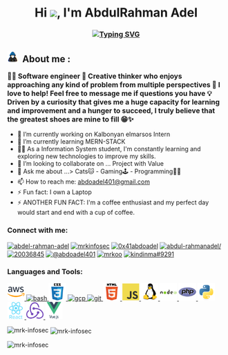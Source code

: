 <h1 align="center">Hi <img src="https://raw.githubusercontent.com/MartinHeinz/MartinHeinz/master/wave.gif" width="30px">, I'm AbdulRahman Adel </h1>
<h3 align="center"> 
<a href="https://git.io/typing-svg"><img src="https://readme-typing-svg.demolab.com?font=Fira+Code&weight=700&pause=1000&color=4982F7&width=435&lines=I'm+Junior+Software+Engineer+%F0%9F%A7%91%E2%80%8D%F0%9F%92%BB;Always+Learning+New+Things+%F0%9F%90%B1;I%E2%9D%A4%EF%B8%8F+Coffee+%E2%98%95%EF%B8%8F" alt="Typing SVG" /></a>
</h3>

## <img src ="https://github.com/0xAbdulKhalid/0xAbdulKhalid/raw/main/assets/mdImages/about_me.gif" width=25px> &nbsp;About me :
<p Style="font-size:16px; font-weight:bold; ">
👨‍💻 Software engineer 
🧠 Creative thinker who enjoys approaching any kind of problem from multiple perspectives
🤝 I love to help! Feel free to message me if questions you have
💡 Driven by a curiosity that gives me a huge capacity for learning and improvement and a hunger to succeed, I truly believe that the greatest shoes are mine to fill 😁✨
</p>

- 🔭 I’m currently working on Kalbonyan elmarsos Intern
- 🌱 I’m currently learning MERN-STACK
- 👨‍💻 As a Information System student, I'm constantly learning and exploring new technologies to improve my skills.
- 👯 I’m looking to collaborate on ... Project with Value
- 💬 Ask me about ...> Cats🐱 - Gaming🕹️ - Programming👨‍💻 
- 📫 How to reach me: abdoadel401@gmail.com
- ⚡ Fun fact: I own a Laptop 
- ⚡ ANOTHER FUN FACT: I'm a coffee enthusiast and my perfect day would start and end with a cup of coffee.

<!-- ![HTML](https://img.shields.io/badge/HTML5-E34F26?style=for-the-badge&logo=html5&logoColor=white)&nbsp;
![CSS](https://img.shields.io/badge/CSS3-1572B6?style=for-the-badge&logo=css3&logoColor=white)&nbsp;
![JavaScript](https://img.shields.io/badge/JavaScript-323330?style=for-the-badge&logo=javascript&logoColor=F7DF1E)&nbsp;
![Python](https://img.shields.io/badge/Python-FFD43B?style=for-the-badge&logo=python&logoColor=blue)&nbsp;<br>
![PHP](https://img.shields.io/badge/PHP-777BB4?style=for-the-badge&logo=php&logoColor=white)&nbsp;
![Git](https://img.shields.io/badge/GIT-E44C30?style=for-the-badge&logo=git&logoColor=white)&nbsp;
![GitHub](https://img.shields.io/badge/GitHub-100000?style=for-the-badge&logo=github&logoColor=white)&nbsp;<br>
![Visual Studio Code](https://img.shields.io/badge/VSCode-0078D4?style=for-the-badge&logo=visual%20studio%20code&logoColor=white)&nbsp;
<a href="https://www.java.com" target="_blank"> <img src="https://raw.githubusercontent.com/devicons/devicon/master/icons/java/java-original-wordmark.svg" alt="java" width="40" height="40"/></a> -->
<h3 align="left">Connect with me:</h3>
<p align="left">
<a href="https://codepen.io/abdel-rahman-adel" target="blank"><img align="center" src="https://raw.githubusercontent.com/rahuldkjain/github-profile-readme-generator/master/src/images/icons/Social/codepen.svg" alt="abdel-rahman-adel" height="30" width="40" /></a>
<a href="https://dev.to/mrkinfosec" target="blank"><img align="center" src="https://raw.githubusercontent.com/rahuldkjain/github-profile-readme-generator/master/src/images/icons/Social/devto.svg" alt="mrkinfosec" height="30" width="40" /></a>
<a href="https://twitter.com/0x41abdoadel" target="blank"><img align="center" src="https://raw.githubusercontent.com/rahuldkjain/github-profile-readme-generator/master/src/images/icons/Social/twitter.svg" alt="0x41abdoadel" height="30" width="40" /></a>
<a href="https://linkedin.com/in/abdul-rahmanadel/" target="blank"><img align="center" src="https://raw.githubusercontent.com/rahuldkjain/github-profile-readme-generator/master/src/images/icons/Social/linked-in-alt.svg" alt="abdul-rahmanadel/" height="30" width="40" /></a>
<a href="https://stackoverflow.com/users/20036845" target="blank"><img align="center" src="https://raw.githubusercontent.com/rahuldkjain/github-profile-readme-generator/master/src/images/icons/Social/stack-overflow.svg" alt="20036845" height="30" width="40" /></a>
<a href="https://medium.com/@abdoadel401" target="blank"><img align="center" src="https://raw.githubusercontent.com/rahuldkjain/github-profile-readme-generator/master/src/images/icons/Social/medium.svg" alt="@abdoadel401" height="30" width="40" /></a>
<a href="https://codeforces.com/profile/mrkoo" target="blank"><img align="center" src="https://raw.githubusercontent.com/rahuldkjain/github-profile-readme-generator/master/src/images/icons/Social/codeforces.svg" alt="mrkoo" height="30" width="40" /></a>
<a href="https://discord.gg/kindinma#9291" target="blank"><img align="center" src="https://raw.githubusercontent.com/rahuldkjain/github-profile-readme-generator/master/src/images/icons/Social/discord.svg" alt="kindinma#9291" height="30" width="40" /></a>
</p>

<h3 align="left">Languages and Tools:</h3>
<p align="left"> <a href="https://aws.amazon.com" target="_blank" rel="noreferrer"> <img src="https://raw.githubusercontent.com/devicons/devicon/master/icons/amazonwebservices/amazonwebservices-original-wordmark.svg" alt="aws" width="40" height="40"/> </a> <a href="https://www.gnu.org/software/bash/" target="_blank" rel="noreferrer"> <img src="https://www.vectorlogo.zone/logos/gnu_bash/gnu_bash-icon.svg" alt="bash" width="40" height="40"/> </a> <a href="https://www.w3schools.com/css/" target="_blank" rel="noreferrer"> <img src="https://raw.githubusercontent.com/devicons/devicon/master/icons/css3/css3-original-wordmark.svg" alt="css3" width="40" height="40"/> </a> <a href="https://cloud.google.com" target="_blank" rel="noreferrer"> <img src="https://www.vectorlogo.zone/logos/google_cloud/google_cloud-icon.svg" alt="gcp" width="40" height="40"/> </a> <a href="https://git-scm.com/" target="_blank" rel="noreferrer"> <img src="https://www.vectorlogo.zone/logos/git-scm/git-scm-icon.svg" alt="git" width="40" height="40"/> </a> <a href="https://www.w3.org/html/" target="_blank" rel="noreferrer"> <img src="https://raw.githubusercontent.com/devicons/devicon/master/icons/html5/html5-original-wordmark.svg" alt="html5" width="40" height="40"/> </a> <a href="https://developer.mozilla.org/en-US/docs/Web/JavaScript" target="_blank" rel="noreferrer"> <img src="https://raw.githubusercontent.com/devicons/devicon/master/icons/javascript/javascript-original.svg" alt="javascript" width="40" height="40"/> </a> <a href="https://www.linux.org/" target="_blank" rel="noreferrer"> <img src="https://raw.githubusercontent.com/devicons/devicon/master/icons/linux/linux-original.svg" alt="linux" width="40" height="40"/> </a> <a href="https://nodejs.org" target="_blank" rel="noreferrer"> <img src="https://raw.githubusercontent.com/devicons/devicon/master/icons/nodejs/nodejs-original-wordmark.svg" alt="nodejs" width="40" height="40"/> </a> <a href="https://www.php.net" target="_blank" rel="noreferrer"> <img src="https://raw.githubusercontent.com/devicons/devicon/master/icons/php/php-original.svg" alt="php" width="40" height="40"/> </a> <a href="https://www.python.org" target="_blank" rel="noreferrer"> <img src="https://raw.githubusercontent.com/devicons/devicon/master/icons/python/python-original.svg" alt="python" width="40" height="40"/> </a> <a href="https://reactjs.org/" target="_blank" rel="noreferrer"> <img src="https://raw.githubusercontent.com/devicons/devicon/master/icons/react/react-original-wordmark.svg" alt="react" width="40" height="40"/> </a> <a href="https://redux.js.org" target="_blank" rel="noreferrer"> <img src="https://raw.githubusercontent.com/devicons/devicon/master/icons/redux/redux-original.svg" alt="redux" width="40" height="40"/> </a> <a href="https://vuejs.org/" target="_blank" rel="noreferrer"> <img src="https://raw.githubusercontent.com/devicons/devicon/master/icons/vuejs/vuejs-original-wordmark.svg" alt="vuejs" width="40" height="40"/> </a> </p>

<p><img align="left" src="https://github-readme-stats.vercel.app/api/top-langs?username=mrk-infosec&show_icons=true&theme=dracula&bg_color=141321&locale=en&layout=compact" alt="mrk-infosec" /></p>

<p>&nbsp;<img align="center" src="https://github-readme-stats.vercel.app/api?username=mrk-infosec&show_icons=true&theme=dracula&title_color=7b7b7b&locale=en" alt="mrk-infosec" /></p>

<p><img align="center" src="https://github-readme-streak-stats.herokuapp.com/?user=mrk-infosec&theme=dark" alt="mrk-infosec" /></p>
